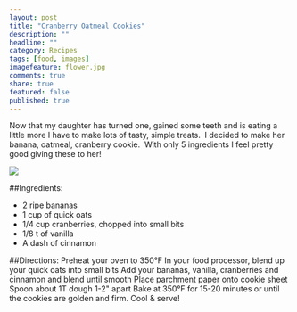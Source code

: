 ```yaml
---
layout: post
title: "Cranberry Oatmeal Cookies"
description: ""
headline: ""
category: Recipes
tags: [food, images]
imagefeature: flower.jpg
comments: true
share: true
featured: false
published: true
---
```


Now that my daughter has turned one, gained some teeth and is eating a little more I have to make lots of tasty, simple treats.  I decided to make her banana, oatmeal, cranberry cookie.  With only 5 ingredients I feel pretty good giving these to her!

<img src="http://i1208.photobucket.com/albums/cc370/apegg23/cookies2_zpsadd864c2.png">

##Ingredients:
* 2 ripe bananas
* 1 cup of quick oats
* 1/4 cup cranberries, chopped into small bits
* 1/8 t of vanilla
* A dash of cinnamon

##Directions:
Preheat your oven to 350°F
In your food processor, blend up your quick oats into small bits
Add your bananas, vanilla, cranberries and cinnamon and blend until smooth
Place parchment paper onto cookie sheet
Spoon about 1T dough 1-2" apart
Bake at 350°F for 15-20 minutes or until the cookies are golden and firm.
Cool &amp; serve!